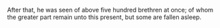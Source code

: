 After that, he was seen of above five hundred brethren at once; of whom the greater part remain unto this present, but some are fallen asleep.
